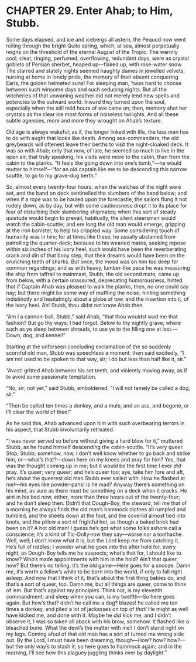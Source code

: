 # CHAPTER 29. Enter Ahab; to Him, Stubb.

Some days elapsed, and ice and icebergs all astern, the Pequod now went rolling
through the bright Quito spring, which, at sea, almost perpetually reigns on the
threshold of the eternal August of the Tropic. The warmly cool, clear, ringing,
perfumed, overflowing, redundant days, were as crystal goblets of Persian
sherbet, heaped up—flaked up, with rose-water snow. The starred and stately
nights seemed haughty dames in jewelled velvets, nursing at home in lonely
pride, the memory of their absent conquering Earls, the golden helmeted suns!
For sleeping man, ’twas hard to choose between such winsome days and such
seducing nights. But all the witcheries of that unwaning weather did not merely
lend new spells and potencies to the outward world. Inward they turned upon the
soul, especially when the still mild hours of eve came on; then, memory shot her
crystals as the clear ice most forms of noiseless twilights. And all these
subtle agencies, more and more they wrought on Ahab’s texture.

Old age is always wakeful; as if, the longer linked with life, the less man has
to do with aught that looks like death. Among sea-commanders, the old greybeards
will oftenest leave their berths to visit the night-cloaked deck. It was so with
Ahab; only that now, of late, he seemed so much to live in the open air, that
truly speaking, his visits were more to the cabin, than from the cabin to the
planks. “It feels like going down into one’s tomb,”—he would mutter to
himself—“for an old captain like me to be descending this narrow scuttle, to go
to my grave-dug berth.”

So, almost every twenty-four hours, when the watches of the night were set, and
the band on deck sentinelled the slumbers of the band below; and when if a rope
was to be hauled upon the forecastle, the sailors flung it not rudely down, as
by day, but with some cautiousness dropt it to its place for fear of disturbing
their slumbering shipmates; when this sort of steady quietude would begin to
prevail, habitually, the silent steersman would watch the cabin-scuttle; and ere
long the old man would emerge, gripping at the iron banister, to help his
crippled way. Some considering touch of humanity was in him; for at times like
these, he usually abstained from patrolling the quarter-deck; because to his
wearied mates, seeking repose within six inches of his ivory heel, such would
have been the reverberating crack and din of that bony step, that their dreams
would have been on the crunching teeth of sharks. But once, the mood was on him
too deep for common regardings; and as with heavy, lumber-like pace he was
measuring the ship from taffrail to mainmast, Stubb, the old second mate, came
up from below, with a certain unassured, deprecating humorousness, hinted that
if Captain Ahab was pleased to walk the planks, then, no one could say nay; but
there might be some way of muffling the noise; hinting something indistinctly
and hesitatingly about a globe of tow, and the insertion into it, of the ivory
heel. Ah! Stubb, thou didst not know Ahab then.

“Am I a cannon-ball, Stubb,” said Ahab, “that thou wouldst wad me that fashion?
But go thy ways; I had forgot. Below to thy nightly grave; where such as ye
sleep between shrouds, to use ye to the filling one at last.—Down, dog, and
kennel!”

Starting at the unforseen concluding exclamation of the so suddenly scornful old
man, Stubb was speechless a moment; then said excitedly, “I am not used to be
spoken to that way, sir; I do but less than half like it, sir.”

“Avast! gritted Ahab between his set teeth, and violently moving away, as if to
avoid some passionate temptation.

“No, sir; not yet,” said Stubb, emboldened, “I will not tamely be called a dog,
sir.”

“Then be called ten times a donkey, and a mule, and an ass, and begone, or I’ll
clear the world of thee!”

As he said this, Ahab advanced upon him with such overbearing terrors in his
aspect, that Stubb involuntarily retreated.

“I was never served so before without giving a hard blow for it,” muttered
Stubb, as he found himself descending the cabin-scuttle. “It’s very queer. Stop,
Stubb; somehow, now, I don’t well know whether to go back and strike him,
or—what’s that?—down here on my knees and pray for him? Yes, that was the
thought coming up in me; but it would be the first time I ever _did_ pray. It’s
queer; very queer; and he’s queer too; aye, take him fore and aft, he’s about
the queerest old man Stubb ever sailed with. How he flashed at me!—his eyes like
powder-pans! is he mad? Anyway there’s something on his mind, as sure as there
must be something on a deck when it cracks. He aint in his bed now, either, more
than three hours out of the twenty-four; and he don’t sleep then. Didn’t that
Dough-Boy, the steward, tell me that of a morning he always finds the old man’s
hammock clothes all rumpled and tumbled, and the sheets down at the foot, and
the coverlid almost tied into knots, and the pillow a sort of frightful hot, as
though a baked brick had been on it? A hot old man! I guess he’s got what some
folks ashore call a conscience; it’s a kind of Tic-Dolly-row they say—worse nor
a toothache. Well, well; I don’t know what it is, but the Lord keep me from
catching it. He’s full of riddles; I wonder what he goes into the after hold
for, every night, as Dough-Boy tells me he suspects; what’s that for, I should
like to know? Who’s made appointments with him in the hold? Ain’t that queer,
now? But there’s no telling, it’s the old game—Here goes for a snooze. Damn me,
it’s worth a fellow’s while to be born into the world, if only to fall right
asleep. And now that I think of it, that’s about the first thing babies do, and
that’s a sort of queer, too. Damn me, but all things are queer, come to think of
’em. But that’s against my principles. Think not, is my eleventh commandment;
and sleep when you can, is my twelfth—So here goes again. But how’s that? didn’t
he call me a dog? blazes! he called me ten times a donkey, and piled a lot of
jackasses on top of _that!_ He might as well have kicked me, and done with it.
Maybe he _did_ kick me, and I didn’t observe it, I was so taken all aback with
his brow, somehow. It flashed like a bleached bone. What the devil’s the matter
with me? I don’t stand right on my legs. Coming afoul of that old man has a sort
of turned me wrong side out. By the Lord, I must have been dreaming, though—How?
how? how?—but the only way’s to stash it; so here goes to hammock again; and in
the morning, I’ll see how this plaguey juggling thinks over by daylight.”

